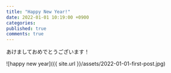 ```yaml
---
title: "Happy New Year!"
date: 2022-01-01 10:19:00 +0900
categories:
published: true
comments: true
---
```


あけましておめでとうございます！

![happy new year]({{ site.url }}/assets/2022-01-01-first-post.jpg)
